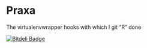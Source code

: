 Praxa
=====

The virtualenvwrapper hooks with which I git “R” done


[![Bitdeli Badge](https://d2weczhvl823v0.cloudfront.net/fish2000/praxa/trend.png)](https://bitdeli.com/free "Bitdeli Badge")

